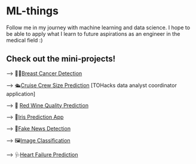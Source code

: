 # ML-things
Follow me in my journey with machine learning and data science. I hope to be able to apply what I learn to future aspirations as an engineer in the medical field :)

## Check out the mini-projects!

--> 🚴‍♀️[Breast Cancer Detection](https://github.com/Zulfa-Varvani/ML-things/tree/main/breast%20cancer%20detection)

--> 🛳️[Cruise Crew Size Prediction](https://github.com/Zulfa-Varvani/ML-things/tree/main/TOHacks-role) [TOHacks data analyst coordinator application]

--> 🍷 [Red Wine Quality Prediction](https://github.com/Zulfa-Varvani/ML-things/tree/main/wine%20quality%20prediction)

--> 🌸[Iris Prediction App](https://github.com/Zulfa-Varvani/ML-things/tree/main/iris%20prediction%20app)

--> 📰[Fake News Detection](https://github.com/Zulfa-Varvani/ML-things/tree/main/NLP%20Fake%20News%20Detection)

--> 🖼[Image Classification](https://github.com/Zulfa-Varvani/ML-things/tree/main/image%20classification)

--> 🩺[Heart Failure Prediction](https://github.com/Zulfa-Varvani/ML-things/tree/main/heart%20disease%20detection)
